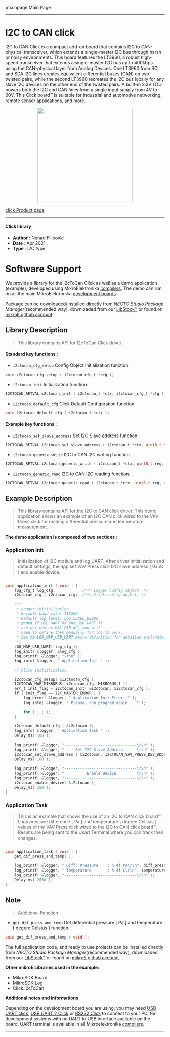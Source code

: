 \mainpage Main Page

---
# I2C to CAN click

I2C to CAN Click is a compact add-on board that contains I2C to CAN-physical transceiver, which extends a single-master I2C bus through harsh or noisy environments. This board features the LT3960, a robust high-speed transceiver that extends a single-master I2C bus up to 400kbps using the CAN-physical layer from Analog Devices. One LT3960 from SCL and SDA I2C lines creates equivalent differential buses (CAN) on two twisted pairs, while the second LT3960 recreates the I2C bus locally for any slave I2C devices on the other end of the twisted pairs. A built-in 3.3V LDO powers both the I2C and CAN lines from a single input supply from 4V to 60V. This Click board™ is suitable for industrial and automotive networking, remote sensor applications, and more.

<p align="center">
  <img src="https://download.mikroe.com/images/click_for_ide/i2ctocan_click.png" height=300px>
</p>

[click Product page](https://www.mikroe.com/i2c-to-can-click)

---


#### Click library

- **Author**        : Nenad Filipovic
- **Date**          : Apr 2021.
- **Type**          : I2C type


# Software Support

We provide a library for the I2cToCan Click
as well as a demo application (example), developed using MikroElektronika
[compilers](https://www.mikroe.com/necto-studio).
The demo can run on all the main MikroElektronika [development boards](https://www.mikroe.com/development-boards).

Package can be downloaded/installed directly from *NECTO Studio Package Manager*(recommended way), downloaded from our [LibStock&trade;](https://libstock.mikroe.com) or found on [mikroE github account](https://github.com/MikroElektronika/mikrosdk_click_v2/tree/master/clicks).

## Library Description

> This library contains API for I2cToCan Click driver.

#### Standard key functions :

- `i2ctocan_cfg_setup` Config Object Initialization function.
```c
void i2ctocan_cfg_setup ( i2ctocan_cfg_t *cfg );
```

- `i2ctocan_init` Initialization function.
```c
I2CTOCAN_RETVAL i2ctocan_init ( i2ctocan_t *ctx, i2ctocan_cfg_t *cfg );
```

- `i2ctocan_default_cfg` Click Default Configuration function.
```c
void i2ctocan_default_cfg ( i2ctocan_t *ctx );
```

#### Example key functions :

- `i2ctocan_set_slave_address` Set I2C Slave address function.
```c
I2CTOCAN_RETVAL i2ctocan_set_slave_address ( i2ctocan_t *ctx, uint8_t slave_addr );
```

- `i2ctocan_generic_write` I2C to CAN I2C writing function.
```c
I2CTOCAN_RETVAL i2ctocan_generic_write ( i2ctocan_t *ctx, uint8_t reg, uint8_t *tx_buf, uint8_t tx_len );
```

- `i2ctocan_generic_read` I2C to CAN I2C reading function.
```c
I2CTOCAN_RETVAL i2ctocan_generic_read ( i2ctocan_t *ctx, uint8_t reg, uint8_t *rx_buf, uint8_t rx_len );
```

## Example Description

> This library contains API for the I2C to CAN click driver.
> This demo application shows an example of an I2C CAN click 
> wired to the VAV Press click for reading 
> differential pressure and temperature measurement.

**The demo application is composed of two sections :**

### Application Init

> Initialization of I2C module and log UART.
> After driver initialization and default settings, 
> the app set VAV Press click I2C slave address ( 0x5C ) 
> and enable device.

```c

void application_init ( void ) {
    log_cfg_t log_cfg;            /**< Logger config object. */
    i2ctocan_cfg_t i2ctocan_cfg;  /**< Click config object. */

    /** 
     * Logger initialization.
     * Default baud rate: 115200
     * Default log level: LOG_LEVEL_DEBUG
     * @note If USB_UART_RX and USB_UART_TX 
     * are defined as HAL_PIN_NC, you will 
     * need to define them manually for log to work. 
     * See @b LOG_MAP_USB_UART macro definition for detailed explanation.
     */
    LOG_MAP_USB_UART( log_cfg );
    log_init( &logger, &log_cfg );
    log_printf( &logger, "\r\n" );
    log_info( &logger, " Application Init " );

    // Click initialization.

    i2ctocan_cfg_setup( &i2ctocan_cfg );
    I2CTOCAN_MAP_MIKROBUS( i2ctocan_cfg, MIKROBUS_1 );
    err_t init_flag = i2ctocan_init( &i2ctocan, &i2ctocan_cfg );
    if ( init_flag == I2C_MASTER_ERROR ) {
        log_error( &logger, " Application Init Error. " );
        log_info( &logger, " Please, run program again... " );

        for ( ; ; );
    }
    
    i2ctocan_default_cfg ( &i2ctocan );
    log_info( &logger, " Application Task " );
    Delay_ms( 100 );
    
    log_printf( &logger, "--------------------------------\r\n" );
    log_printf( &logger, "     Set I2C Slave Address      \r\n" );
    i2ctocan_set_slave_address ( &i2ctocan, I2CTOCAN_VAV_PRESS_DEV_ADDR );
    Delay_ms( 100 );
    
    log_printf( &logger, "--------------------------------\r\n" );
    log_printf( &logger, "          Enable Device         \r\n" );
    log_printf( &logger, "--------------------------------\r\n" );
    i2ctocan_enable_device( &i2ctocan );
    Delay_ms( 100 );
}

```

### Application Task

> This is an example that shows the use of an I2C to CAN click board™.
> Logs pressure difference [ Pa ] and temperature [ degree Celsius ] values 
> of the VAV Press click wired to the I2C to CAN click board™.  
> Results are being sent to the Usart Terminal where you can track their changes.

```c

void application_task ( void ) {
    get_dif_press_and_temp( );
    
    log_printf( &logger, " Diff. Pressure    : %.4f Pa\r\n", diff_press );
    log_printf( &logger, " Temperature       : %.4f C\r\n", temperature );
    log_printf( &logger, "--------------------------------\r\n" );
    Delay_ms( 2000 );
}

```

## Note

> Additional Function :

- `get_dif_press_and_temp` Get differential pressure [ Pa ] and temperature [ degree Celsius ] function. 
```c
void get_dif_press_and_temp ( void );
```

The full application code, and ready to use projects can be installed directly from *NECTO Studio Package Manager*(recommended way), downloaded from our [LibStock&trade;](https://libstock.mikroe.com) or found on [mikroE github account](https://github.com/MikroElektronika/mikrosdk_click_v2/tree/master/clicks).

**Other mikroE Libraries used in the example:**

- MikroSDK.Board
- MikroSDK.Log
- Click.I2cToCan

**Additional notes and informations**

Depending on the development board you are using, you may need
[USB UART click](https://www.mikroe.com/usb-uart-click),
[USB UART 2 Click](https://www.mikroe.com/usb-uart-2-click) or
[RS232 Click](https://www.mikroe.com/rs232-click) to connect to your PC, for
development systems with no UART to USB interface available on the board. UART
terminal is available in all Mikroelektronika
[compilers](https://shop.mikroe.com/compilers).

---
